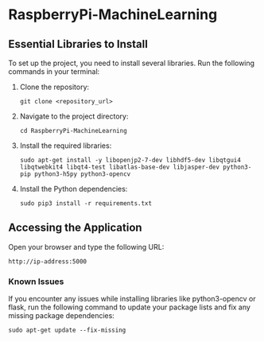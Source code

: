 # RaspberryPi-MachineLearning

## Essential Libraries to Install
To set up the project, you need to install several libraries. Run the following commands in your terminal:

1. Clone the repository:
    ```
    git clone <repository_url>
    ```

2. Navigate to the project directory:
    ```
    cd RaspberryPi-MachineLearning
    ```

3. Install the required libraries:
    ```
    sudo apt-get install -y libopenjp2-7-dev libhdf5-dev libqtgui4 libqtwebkit4 libqt4-test libatlas-base-dev libjasper-dev python3-pip python3-h5py python3-opencv
    ```

4. Install the Python dependencies:
    ```
    sudo pip3 install -r requirements.txt
    ```

## Accessing the Application
Open your browser and type the following URL:


```
http://ip-address:5000
```


### Known Issues
If you encounter any issues while installing libraries like python3-opencv or flask, run the following command to update your package lists and fix any missing package dependencies:

```
sudo apt-get update --fix-missing
```